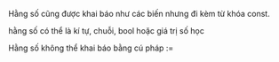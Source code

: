 Hằng số cũng được khai báo như các biến nhưng đi kèm từ khóa const.

hằng số có thể là kí tự, chuỗi, bool hoặc giá trị số học

Hằng số không thể khai báo bằng cú pháp :=
